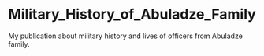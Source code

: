 # Military_History_of_Abuladze_Family
My publication about military history and lives of officers from Abuladze family.

